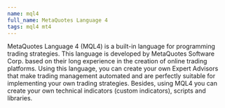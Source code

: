 ```yaml
---
name: mql4
full_name: MetaQuotes Language 4
tags: mql4 mt4
---
```

MetaQuotes Language 4 (MQL4) is a built-in language for programming trading strategies. This language is developed by MetaQuotes Software Corp. based on their long experience in the creation of online trading platforms. Using this language, you can create your own Expert Advisors that make trading management automated and are perfectly suitable for implementing your own trading strategies. Besides, using MQL4 you can create your own technical indicators (custom indicators), scripts and libraries.
